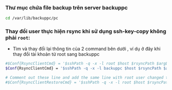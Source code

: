 ### Thư mục chứa file backup trên server backuppc

```sh
cd /var/lib/backuppc/pc
```

### Thay đổi user thực hiện rsync khi sử dụng ssh-key-copy không phải `root`:

- Tìm và thay đổi lại thông tin của 2 command bên dưới , ví dụ ở đây khi thay đổi tài khoản từ root sang backuppc

```sh
#$Conf{RsyncClientCmd} = '$sshPath -q -x -l root $host $rsyncPath $argList+';
$Conf{RsyncClientCmd} = '$sshPath -q -x -l backuppc $host $rsyncPath $argList+';

# Comment out these line and add the same line with root user changed to backuppc
#$Conf{RsyncClientRestoreCmd} = '$sshPath -q -x -l root $host $rsyncPath $argList+';
```

